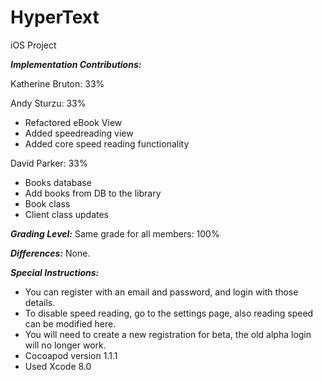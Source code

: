 # HyperText
iOS Project

**_Implementation Contributions:_**

Katherine Bruton: 33%


Andy Sturzu: 33%
* Refactored eBook View 
* Added speedreading view
* Added core speed reading functionality

David Parker: 33%
* Books database
* Add books from DB to the library
* Book class
* Client class updates

**_Grading Level:_**
Same grade for all members: 100%

**_Differences:_**
None.

**_Special Instructions:_**

* You can register with an email and password, and login with those details.
* To disable speed reading, go to the settings page, also reading speed can be modified here.
* You will need to create a new registration for beta, the old alpha login will no longer work.
* Cocoapod version 1.1.1
* Used Xcode 8.0
